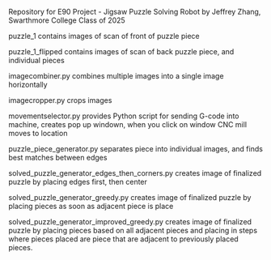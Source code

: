 Repository for E90 Project - Jigsaw Puzzle Solving Robot by Jeffrey Zhang, Swarthmore College Class of 2025

puzzle_1 contains images of scan of front of puzzle piece

puzzle_1_flipped contains images of scan of back puzzle piece, and individual pieces

imagecombiner.py combines multiple images into a single image horizontally

imagecropper.py crops images

movementselector.py provides Python script for sending G-code into machine, creates pop up windown, when you click on window CNC mill moves to location

puzzle_piece_generator.py separates piece into individual images, and finds best matches between edges

solved_puzzle_generator_edges_then_corners.py creates image of finalized puzzle by placing edges first, then center

solved_puzzle_generator_greedy.py creates image of finalized puzzle by placing pieces as soon as adjacent piece is place

solved_puzzle_generator_improved_greedy.py creates image of finalized puzzle by placing pieces based on all adjacent pieces and placing in steps where pieces placed are piece that are adjacent to previously placed pieces.
